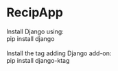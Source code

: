 # RecipApp

Install Django using:<br> pip install django<br><br>
Install the tag adding Django add-on:<br> pip install django-ktag
